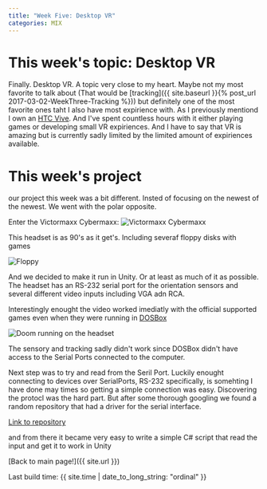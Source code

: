 ```yaml
---
title: "Week Five: Desktop VR"
categories: MIX
---
```


# This week's topic: Desktop VR

Finally. Desktop VR. A topic very close to my heart. Maybe not my most favorite to talk about (That would be [tracking]({{ site.baseurl }}{% post_url 2017-03-02-WeekThree-Tracking %})) but definitely one of the most favorite ones taht I also have most expirience with. As I previously mentiond I own an [HTC Vive](https://en.wikipedia.org/wiki/HTC_Vive). And I've spent countless hours with it either playing games or developing small VR expiriences. And I have to say that VR is amazing but is currently sadly limited by the limited amount of expiriences available.

# This week's project

our project this week was a bit different. Insted of focusing on the newest of the newest. We went with the polar opposite.

Enter the Victormaxx Cybermaxx:
![Victormaxx Cybermaxx]({{site.url}}/images/WeekFiveDesktopVr/cybermaxx_promo.jpg)

This headset is as 90's as it get's. Including severaf floppy disks with games

![Floppy]({{site.url}}/images/WeekFiveDesktopVr/cybermaxx_promo.jpg)

And we decided to make it run in Unity. Or at least as much of it as possible.
The headset has an RS-232 serial port for the orientation sensors and several different video inputs including VGA adn RCA.

Interestingly enought the video worked imediatly with the official supported games even when they were running in [DOSBox](https://www.dosbox.com/)

![Doom running on the headset]({{site.url}}/images/WeekFiveDesktopVr/cybermaxx_doom.jpg)

The sensory and tracking sadly didn't work since DOSBox didn't have access to the Serial Ports connected to the computer.

Next step was to try and read from the Seril Port. Luckily enought connecting to devices over SerialPorts, RS-232 specifically, is somehting I have done may times so getting a simple connection was easy.
Discovering the protocl was the hard part. But after some thorough googling we found a random repository that had a driver for the serial interface.

[Link to repository](https://stuff.mit.edu/afs/sipb/user/frodo/Thesis/CTdisk/WinTrak%20II/MAXXCOM.H)

and from there it became very easy to write a simple C# script that read the input and get it to work in Unity


[Back to main page!]({{ site.url }})

Last build time: {{ site.time | date_to_long_string: "ordinal" }}
